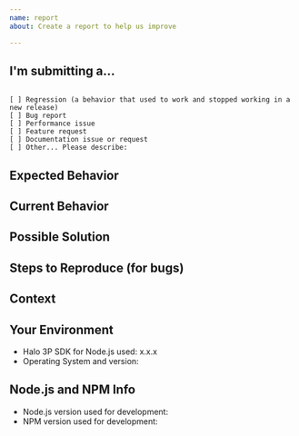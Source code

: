 ```yaml
---
name: report
about: Create a report to help us improve

---
```


<!--
PLEASE HELP US PROCESS GITHUB ISSUES FASTER BY PROVIDING THE FOLLOWING INFORMATION.

ISSUES MISSING IMPORTANT INFORMATION MAY BE CLOSED WITHOUT INVESTIGATION.
-->

## I'm submitting a...
<!-- Check one of the following options with "x" -->
<pre><code>
[ ] Regression (a behavior that used to work and stopped working in a new release)
[ ] Bug report  <!-- Please search GitHub for a similar issue or PR before submitting -->
[ ] Performance issue
[ ] Feature request
[ ] Documentation issue or request
[ ] Other... Please describe:
</code></pre>

<!--- Provide a general summary of the issue in the Title above -->

## Expected Behavior
<!--- If you're describing a bug, tell us what should happen -->
<!--- If you're suggesting a change/improvement, tell us how it should work -->

## Current Behavior
<!--- If describing a bug, tell us what happens instead of the expected behavior -->
<!--- Include full errors, uncaught exceptions, stack traces, and relevant logs -->
<!--- If service responses are relevant, please include any -->
<!--- If suggesting a change/improvement, explain the difference from current behavior -->

## Possible Solution
<!--- Not required, but suggest a fix/reason for the bug -->
<!--- or ideas how to implement the addition or change -->

## Steps to Reproduce (for bugs)
<!--- Provide a self-contained, concise snippet of code -->
<!--- For more complex issues provide a repo with the smallest sample that reproduces the bug -->
<!--- Including business logic or unrelated code makes diagnosis more difficult -->

## Context
<!--- How has this issue affected you? What are you trying to accomplish? -->
<!--- Providing context helps us come up with a solution that is most useful in the real world -->

## Your Environment
<!--- Include as many relevant details about the environment where the bug was discovered -->
* Halo 3P SDK for Node.js used: x.x.x
* Operating System and version:

## Node.js and NPM Info
* Node.js version used for development:
* NPM version used for development:
